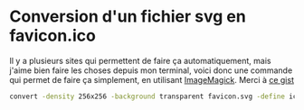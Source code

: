 # Conversion d'un fichier svg en favicon.ico

Il y a plusieurs sites qui permettent de faire ça automatiquement, mais j'aime bien faire les choses depuis mon terminal, voici donc une commande qui permet de faire ça simplement, en utilisant [ImageMagick](https://imagemagick.org/). Merci à [ce gist](https://gist.github.com/azam/3b6995a29b9f079282f3)

```bash
convert -density 256x256 -background transparent favicon.svg -define icon:auto-resize -colors 256 favicon.ico
```